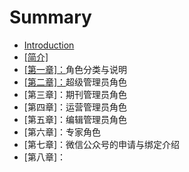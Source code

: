 # Summary

* [Introduction](README.md)
* [\[简介\]](jian-4ecb5d.md)
* [\[第一章\]：](di-yi-7ae05d-ff1a-guan-li-yuan-zhu-ce-deng-lu-shuo-ming.md)角色分类与说明
* [\[第二章\]：](di-er-7ae05d-ff1a-xi-tong-zhu-jie-mian.md)超级管理员角色
* \[第三章\]：期刊管理员角色
* \[第四章\]：运营管理员角色
* \[第五章\]：编辑管理员角色
* \[第六章\]：专家角色
* \[第七章\]：微信公众号的申请与绑定介绍
* \[第八章\]：



